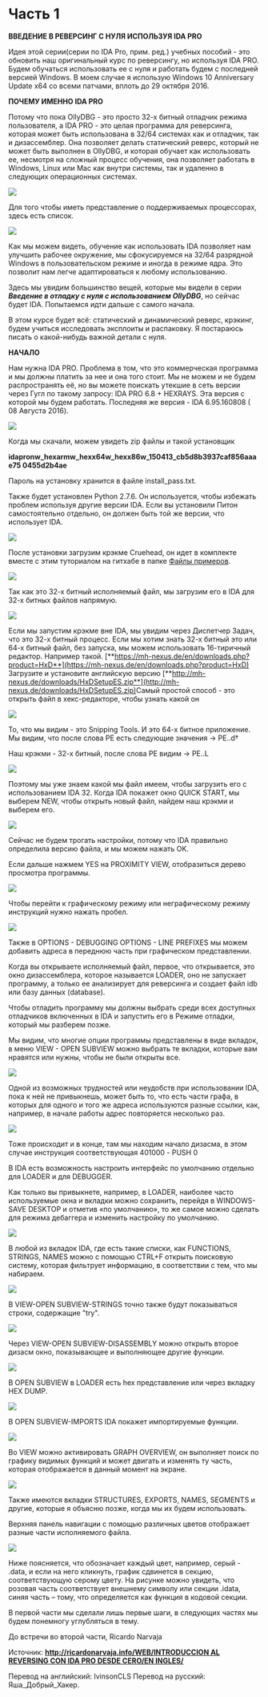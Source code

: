 # Часть 1

**ВВЕДЕНИЕ В РЕВЕРСИНГ С НУЛЯ ИСПОЛЬЗУЯ IDA PRO**

Идея этой серии(серии по IDA Pro, прим. ред.) учебных пособий - это обновить наш оригинальный курс по реверсингу, но используя IDA PRO. Будем обучаться использовать ее с нуля и работать будем с последней версией Windows. В моем случае я использую Windows 10 Anniversary Update x64 со всеми патчами, вплоть до 29 октября 2016.

**ПОЧЕМУ ИМЕННО IDA PRO**

Потому что пока OllyDBG - это просто 32-х битный отладчик режима пользователя, а IDA PRO - это целая программа для реверсинга, которая может быть использована в 32/64 системах как и отладчик, так и дизассемблер. Она позволяет делать статический реверс, который не может быть выполнен в OllyDBG, и которая обучает как использовать ее, несмотря на сложный процесс обучения, она позволяет работать в Windows, Linux или Mac как внутри системы, так и удаленно в следующих операционных системах.

![](.gitbook/assets/01/01.png)

Для того чтобы иметь представление о поддерживаемых процессорах, здесь есть список.

![](.gitbook/assets/01/02.png)

Как мы можем видеть, обучение как использовать IDA позволяет нам улучшить рабочее окружение, мы сфокусируемся на 32/64 разрядной Windows в пользовательском режиме и иногда в режиме ядра. Это позволит нам легче адаптироваться к любому использованию.

Здесь мы увидим большинство вещей, которые мы видели в серии ***Введение в отладку с нуля с использованием OllyDBG***, но сейчас будет IDA. Попытаемся идти дальше с самого начала.

В этом курсе будет всё: статический и динамический реверс, крэкинг, будем учиться исследовать эксплоиты и распаковку. Я постараюсь писать о какой-нибудь важной детали с нуля.

**НАЧАЛО**

Нам нужна IDA PRO. Проблема в том, что это коммерческая программа и мы должны платить за нее и она того стоит. Мы не можем и не будем распространять её, но вы можете поискать утекшие в сеть версии через Гугл по такому запросу: IDA PRO 6.8 + HEXRAYS. Эта версия с которой мы будем работать. Последняя же версия - IDA 6.95.160808 \( 08 Августа 2016\).

![](.gitbook/assets/01/03.png)

Когда мы скачали, можем увидеть zip файлы и такой установщик

**idapronw\_hexarmw\_hexx64w\_hexx86w\_150413\_cb5d8b3937caf856aaae75 0455d2b4ae**

Пароль на установку хранится в файле install\_pass.txt.

Также будет установлен Python 2.7.6. Он используется, чтобы избежать проблем используя другие версии IDA. Если вы установили Питон самостоятельно отдельно, он должен быть той же версии, что использует IDA.

![](.gitbook/assets/01/04.png)

После установки загрузим крэкме Cruehead, он идет в комплекте вместе с этим туториалом на гитхабе в папке [Файлы примеров](Файлы%20примеров/).

![](.gitbook/assets/01/05.png)

Так как это 32-х битный исполняемый файл, мы загрузим его в IDA для 32-х битных
файлов напрямую.

![](.gitbook/assets/01/06.png)

Если мы запустим крэкме вне IDA, мы увидим через Диспетчер Задач, что это 32-х битный процесс. Если мы хотим знать 32-х битный это или 64-х битный файл, без запуска, мы можем использовать 16-тиричный редактор. Например такой.
[**https://mh-nexus.de/en/downloads.php?product=HxD**](https://mh-nexus.de/en/downloads.php?product=HxD)​ Загрузите и установите английскую версию [**http://mh-nexus.de/downloads/HxDSetupES.zip**](http://mh-nexus.de/downloads/HxDSetupES.zip)​
Самый простой способ - это открыть файл в хекс-редакторе, чтобы узнать какой он

![](.gitbook/assets/01/07.png)

То, что мы видим - это Snipping Tools. И это 64-х битное приложение. Мы видим, что после слова PE есть следующие значения -&gt; PE..d†

Наш крэкми - 32-х битный, после слова PE видим -&gt; PE..L

![](.gitbook/assets/01/08.png)

Поэтому мы уже знаем какой мы файл имеем, чтобы загрузить его с использованием IDA 32. Когда IDA покажет окно QUICK START, мы выберем NEW, чтобы открыть новый файл, найдем наш крэкми и выберем его.

![](.gitbook/assets/01/09.png)

Сейчас не будем трогать настройки, потому что IDA правильно определила версию файла, и мы можем нажать OK.

Если дальше нажмем YES на PROXIMITY VIEW, отобразиться дерево просмотра программы.

![](.gitbook/assets/01/10.png)

Чтобы перейти к графическому режиму или неграфическому режиму инструкций нужно нажать пробел.

![](.gitbook/assets/01/11.png)

Также в OPTIONS - DEBUGGING OPTIONS - LINE PREFIXES мы можем добавить адреса в переднюю часть при графическом представлении.

Когда вы открываете исполняемый файл, первое, что открывается, это окно дизассемблера, которое называется LOADER, оно не запускает программу, а только ее анализирует для реверсинга и создает файл idb или базу данных \(database\).

Чтобы отладить программу мы должны выбрать среди всех доступных отладчиков включенных в IDA и запустить его в Режиме отладки, который мы разберем позже.

Мы видим, что многие опции программы представлены в виде вкладок, в меню VIEW - OPEN SUBVIEW можно выбрать те вкладки, которые вам нравятся или нужны, чтобы не были открыты все.

![](.gitbook/assets/01/12.png)

Одной из возможных трудностей или неудобств при использовании IDA, пока к ней не привыкнешь, может быть то, что есть части графа, в которых для одного и того же адреса используются разные ссылки, как, например, в начале работы адрес повторяется несколько раз.

![](.gitbook/assets/01/13.png)

Тоже происходит и в конце, там мы находим начало дизасма, в этом случае инструкция соответствующая 401000 - PUSH 0

В IDA есть возможность настроить интерфейс по умолчанию отдельно для LOADER и для DEBUGGER.

Как только вы привыкнете, например, в LOADER, наиболее часто используемые окна и вкладки можно сохранить, перейдя в WINDOWS-SAVE DESKTOP и отметив «по умолчанию», то же самое можно сделать для режима дебаггера и изменить настройку по умолчанию.

![](.gitbook/assets/01/14.png)

В любой из вкладок IDA, где есть такие списки, как FUNCTIONS, STRINGS, NAMES можно с помощью CTRL+F открыть поисковую систему, которая фильтрует информацию, в соответствии с тем, что мы набираем.

![](.gitbook/assets/01/15.png)

В VIEW-OPEN SUBVIEW-STRINGS точно также будут показываться строки, содержащие "try".

![](.gitbook/assets/01/16.png)

Через VIEW-OPEN SUBVIEW-DISASSEMBLY можно открыть второе дизасм окно, показывающее и выполняющее другие функции.

![](.gitbook/assets/01/17.png)

В OPEN SUBVIEW в LOADER есть hex представление или через вкладку HEX DUMP.

![](.gitbook/assets/01/18.png)

В OPEN SUBVIEW-IMPORTS IDA покажет импортируемые функции.

![](.gitbook/assets/01/19.png)

Во VIEW можно активировать GRAPH OVERVIEW, он выполняет поиск по графику видимых функций и может двигать и изменять ту часть, которая отображается в данный момент на экране.

![](.gitbook/assets/01/20.png)

Также имеются вкладки STRUCTURES, EXPORTS, NAMES, SEGMENTS и другие, которые я объясню позже, когда мы их будем использовать.

Верхняя панель навигации с помощью различных цветов отображает разные части исполняемого файла.

![](.gitbook/assets/01/21.png)

Ниже поясняется, что обозначает каждый цвет, например, серый - .data, и если на него кликнуть, график сдвинется в секцию, соответствующую серому цвету. На рисунке можно увидеть, что розовая часть соответствует внешнему символу или секции .idata, синяя часть – тому, что определяется как функция в кодовой секции.

В первой части мы сделали лишь первые шаги, в следующих частях мы будем понемногу углубляться в тему.

До встречи во второй части,
Ricardo Narvaja

Источник:
[**http://ricardonarvaja.info/WEB/INTRODUCCION AL REVERSING CON IDA PRO DESDE CERO/EN INGLES/**](http://ricardonarvaja.info/WEB/INTRODUCCION%20AL%20REVERSING%20CON%20IDA%20PRO%20DESDE%20CERO/EN%20INGLES/)

Перевод на английский: IvinsonCLS
Перевод на русский: Яша\_Добрый\_Хакер.
